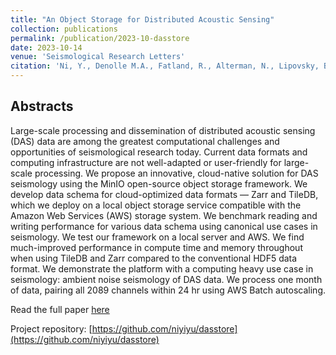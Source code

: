```yaml
---
title: "An Object Storage for Distributed Acoustic Sensing"
collection: publications
permalink: /publication/2023-10-dasstore
date: 2023-10-14
venue: 'Seismological Research Letters'
citation: 'Ni, Y., Denolle M.A., Fatland, R., Alterman, N., Lipovsky, B.P., Knuth F. (2023). An Object Storage for Distributed Acoustic Sensing. Seismological Research Letters'
---
```


## Abstracts
Large-scale processing and dissemination of distributed acoustic sensing (DAS) data are among the greatest computational challenges and opportunities of seismological research today. Current data formats and computing infrastructure are not well-adapted or user-friendly for large-scale processing. We propose an innovative, cloud-native solution for DAS seismology using the MinIO open-source object storage framework. We develop data schema for cloud-optimized data formats — Zarr and TileDB, which we deploy on a local object storage service compatible with the Amazon Web Services (AWS) storage system. We benchmark reading and writing performance for various data schema using canonical use cases in seismology. We test our framework on a local server and AWS. We find much-improved performance in compute time and memory throughout when using TileDB and Zarr compared to the conventional HDF5 data format. We demonstrate the platform with a computing heavy use case in seismology: ambient noise seismology of DAS data. We process one month of data, pairing all 2089 channels within 24 hr using AWS Batch autoscaling.

Read the full paper
[here](https://pubs.geoscienceworld.org/ssa/srl/article/doi/10.1785/0220230172/628716/An-Object-Storage-for-Distributed-Acoustic-Sensing)

Project repository: [https://github.com/niyiyu/dasstore](https://github.com/niyiyu/dasstore)